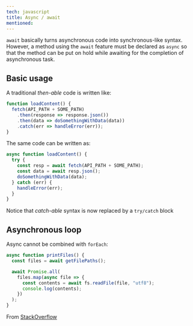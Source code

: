```yaml
---
tech: javascript
title: Async / await
mentioned:
---
```


`await` basically turns asynchronous code into synchronous-like syntax. However,
a method using the `await` feature must be declared as `async` so that the method
can be put on hold while awaiting for the completion of asynchronous task.

## Basic usage

A traditional _then-able_ code is written like:

```javascript
function loadContent() {
  fetch(API_PATH + SOME_PATH)
    .then(response => response.json())
    .then(data => doSomethingWithData(data))
    .catch(err => handleError(err));
}
```

The same code can be written as:

```javascript
async function loadContent() {
  try {
    const resp = await fetch(API_PATH + SOME_PATH);
    const data = await resp.json();
    doSomethingWithData(data);
  } catch (err) {
    handleError(err);
  }
}
```

Notice that _catch-able_ syntax is now replaced by a `try/catch` block

## Asynchronous loop

Async cannot be combined with `forEach`:

```javascript
async function printFiles() {
  const files = await getFilePaths();

  await Promise.all(
    files.map(async file => {
      const contents = await fs.readFile(file, "utf8");
      console.log(contents);
    })
  );
}
```

From [StackOverflow](https://stackoverflow.com/a/37576787/4906586)
